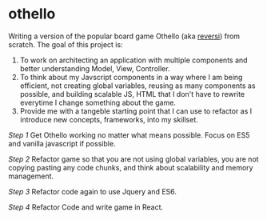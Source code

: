 # othello
Writing a version of the popular board game Othello (aka [reversi](https://en.wikipedia.org/wiki/Reversi)) from scratch. The goal of this project is:
1. To work on architecting an application with multiple components and better understanding Model, View, Controller.
2. To think about my Javscript components in a way where I am being efficient, not creating global variables, reusing as many components as possible, and building scalable JS, HTML that I don't have to rewrite everytime I change something about the game.
3. Provide me with a tangeble starting point that I can use to refactor as I introduce new concepts, frameworks, into my skillset.

*Step 1* 
Get Othello working no matter what means possible. Focus on ES5 and vanilla javascript if possible. 

*Step 2*
Refactor game so that you are not using global variables, you are not copying pasting any code chunks, and think about scalability and memory management.

*Step 3*
Refactor code again to use Jquery and ES6.

*Step 4*
Refactor Code and write game in React.
